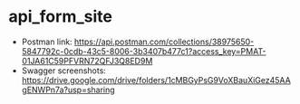 # api_form_site
* Postman link: https://api.postman.com/collections/38975650-5847792c-0cdb-43c5-8006-3b3407b477c1?access_key=PMAT-01JA61C59PFVRN72QFJ3Q8ED9M
* Swagger screenshots: https://drive.google.com/drive/folders/1cMBGyPsG9VoXBauXiGez45AAgENWPn7a?usp=sharing

